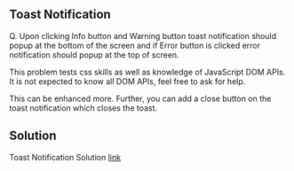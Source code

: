 ## Toast Notification

Q. Upon clicking Info button and Warning button toast notification should popup at the bottom of the screen and if Error button is clicked error notification should popup at the top of screen.

This problem tests css skills as well as knowledge of JavaScript DOM APIs. It is not expected to know all DOM APIs, feel free to ask for help.

This can be enhanced more. Further, you can add a close button on the toast notification which closes the toast.

## Solution

Toast Notification Solution [link](https://codesandbox.io/s/toast-notification-h6cut)